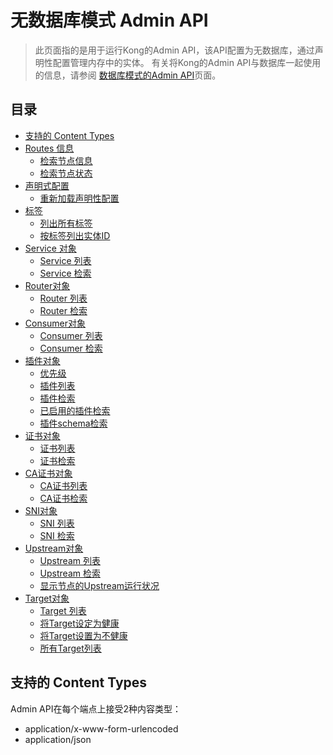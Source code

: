 # 无数据库模式 Admin API 

> 此页面指的是用于运行Kong的Admin API，该API配置为无数据库，通过声明性配置管理内存中的实体。
有关将Kong的Admin API与数据库一起使用的信息，请参阅 [数据库模式的Admin API](https://docs.konghq.com/1.3.x/admin-api)页面。

## 目录

- [支持的 Content Types](#支持的-content-types)
- [Routes 信息]()
	- [检索节点信息]()
	- [检索节点状态]()
- [声明式配置]()
	- [重新加载声明性配置]()
- [标签]()
	- [列出所有标签]()
	- [按标签列出实体ID]()
- [Service 对象]()
	- [Service 列表]()
	- [Service 检索]()
- [Router对象]()
	- [Router 列表]()
	- [Router 检索]()
- [Consumer对象]()
	- [Consumer 列表]()
	- [Consumer 检索]()
- [插件对象]()
	- [优先级]()
	- [插件列表]()
	- [插件检索]()
	- [已启用的插件检索]()
	- [插件schema检索]()
- [证书对象]()
	- [证书列表]()
	- [证书检索]()
- [CA证书对象]()
	- [CA证书列表]()
	- [CA证书检索]()
- [SNI对象]()
	- [SNI 列表]()
	- [SNI 检索]()
- [Upstream对象]()
	- [Upstream 列表]()
	- [Upstream 检索]()
	- [显示节点的Upstream运行状况]()
- [Target对象]()
	- [Target 列表]()
	- [将Target设定为健康]()
	- [将Target设置为不健康]()
	- [所有Target列表]()

## 支持的 Content Types

Admin API在每个端点上接受2种内容类型：

- application/x-www-form-urlencoded
- application/json
